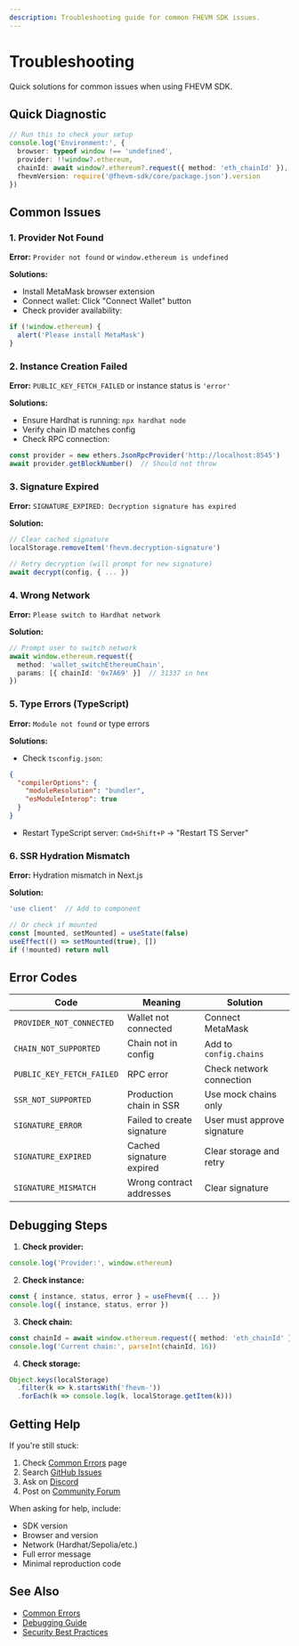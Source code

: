 ```yaml
---
description: Troubleshooting guide for common FHEVM SDK issues.
---
```


# Troubleshooting

Quick solutions for common issues when using FHEVM SDK.

## Quick Diagnostic

```typescript
// Run this to check your setup
console.log('Environment:', {
  browser: typeof window !== 'undefined',
  provider: !!window?.ethereum,
  chainId: await window?.ethereum?.request({ method: 'eth_chainId' }),
  fhevmVersion: require('@fhevm-sdk/core/package.json').version
})
```

## Common Issues

### 1. Provider Not Found

**Error:** `Provider not found` or `window.ethereum is undefined`

**Solutions:**
- Install MetaMask browser extension
- Connect wallet: Click "Connect Wallet" button
- Check provider availability:
```typescript
if (!window.ethereum) {
  alert('Please install MetaMask')
}
```

### 2. Instance Creation Failed

**Error:** `PUBLIC_KEY_FETCH_FAILED` or instance status is `'error'`

**Solutions:**
- Ensure Hardhat is running: `npx hardhat node`
- Verify chain ID matches config
- Check RPC connection:
```typescript
const provider = new ethers.JsonRpcProvider('http://localhost:8545')
await provider.getBlockNumber()  // Should not throw
```

### 3. Signature Expired

**Error:** `SIGNATURE_EXPIRED: Decryption signature has expired`

**Solution:**
```typescript
// Clear cached signature
localStorage.removeItem('fhevm.decryption-signature')

// Retry decryption (will prompt for new signature)
await decrypt(config, { ... })
```

### 4. Wrong Network

**Error:** `Please switch to Hardhat network`

**Solution:**
```typescript
// Prompt user to switch network
await window.ethereum.request({
  method: 'wallet_switchEthereumChain',
  params: [{ chainId: '0x7A69' }]  // 31337 in hex
})
```

### 5. Type Errors (TypeScript)

**Error:** `Module not found` or type errors

**Solutions:**
- Check `tsconfig.json`:
```json
{
  "compilerOptions": {
    "moduleResolution": "bundler",
    "esModuleInterop": true
  }
}
```
- Restart TypeScript server: `Cmd+Shift+P` → "Restart TS Server"

### 6. SSR Hydration Mismatch

**Error:** Hydration mismatch in Next.js

**Solution:**
```typescript
'use client'  // Add to component

// Or check if mounted
const [mounted, setMounted] = useState(false)
useEffect(() => setMounted(true), [])
if (!mounted) return null
```

## Error Codes

| Code | Meaning | Solution |
|------|---------|----------|
| `PROVIDER_NOT_CONNECTED` | Wallet not connected | Connect MetaMask |
| `CHAIN_NOT_SUPPORTED` | Chain not in config | Add to `config.chains` |
| `PUBLIC_KEY_FETCH_FAILED` | RPC error | Check network connection |
| `SSR_NOT_SUPPORTED` | Production chain in SSR | Use mock chains only |
| `SIGNATURE_ERROR` | Failed to create signature | User must approve signature |
| `SIGNATURE_EXPIRED` | Cached signature expired | Clear storage and retry |
| `SIGNATURE_MISMATCH` | Wrong contract addresses | Clear signature |

## Debugging Steps

1. **Check provider:**
```typescript
console.log('Provider:', window.ethereum)
```

2. **Check instance:**
```typescript
const { instance, status, error } = useFhevm({ ... })
console.log({ instance, status, error })
```

3. **Check chain:**
```typescript
const chainId = await window.ethereum.request({ method: 'eth_chainId' })
console.log('Current chain:', parseInt(chainId, 16))
```

4. **Check storage:**
```typescript
Object.keys(localStorage)
  .filter(k => k.startsWith('fhevm-'))
  .forEach(k => console.log(k, localStorage.getItem(k)))
```

## Getting Help

If you're still stuck:

1. Check [Common Errors](common-errors.md) page
2. Search [GitHub Issues](https://github.com/zama-ai/fhevm-react-template/issues)
3. Ask on [Discord](https://discord.com/invite/zama)
4. Post on [Community Forum](https://community.zama.ai)

When asking for help, include:
- SDK version
- Browser and version
- Network (Hardhat/Sepolia/etc.)
- Full error message
- Minimal reproduction code

## See Also

- [Common Errors](common-errors.md)
- [Debugging Guide](../guides/debugging.md)
- [Security Best Practices](../guides/security-best-practices.md)
